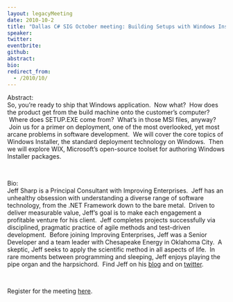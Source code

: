 ```yaml
---
layout: legacyMeeting
date: 2010-10-2
title: "Dallas C# SIG October meeting: Building Setups with Windows Installer and WiX"
speaker:
twitter:
eventbrite:
github:
abstract:
bio:
redirect_from:
  - /2010/10/
---
```


<div id="_mcePaste">Abstract:</div>
<div id="_mcePaste">So, you&#8217;re ready to ship that Windows application. &nbsp;Now what? &nbsp;How does the product get from the build machine onto the customer&#8217;s computer? &nbsp;Where does SETUP.EXE come from? &nbsp;What&#8217;s in those MSI files, anyway? &nbsp;Join us for a primer on deployment, one of the most overlooked, yet most arcane problems in software development. &nbsp;We will cover the core topics of Windows Installer, the standard deployment technology on Windows. &nbsp;Then we will explore WIX, Microsoft&#8217;s open-source toolset for authoring Windows Installer packages.</div>
<p><br /></p>
<div id="_mcePaste">Bio:</div>
<div id="_mcePaste">Jeff Sharp is a Principal Consultant with Improving Enterprises. &nbsp;Jeff has an unhealthy obsession with understanding a diverse range of software technology, from the .NET Framework down to the bare metal. &nbsp;Driven to deliver measurable value, Jeff&#8217;s goal is to make each engagement a profitable venture for his client. &nbsp;Jeff completes projects successfully via disciplined, pragmatic practice of agile methods and test-driven development. &nbsp;Before joining Improving Enterprises, Jeff was a Senior Developer and a team leader with Chesapeake Energy in Oklahoma City. &nbsp;A skeptic, Jeff seeks to apply the scientific method in all aspects of life. &nbsp;In rare moments between programming and sleeping, Jeff enjoys playing the pipe organ and the harpsichord. &nbsp;Find Jeff on his <a href="http://jeffreysharp.org/" target="_blank">blog</a> and on <a href="http://twitter.com/sharpjs" target="_blank">twitter</a>.</div>
<p><br /></p>
<div>Register for the meeting <a href="http://www.eventbrite.com/event/891194587" target="_blank">here</a>.</div>

